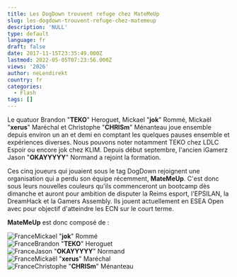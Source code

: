 ```yaml
---
title: Les DogDown trouvent refuge chez MateMeUp
slug: les-dogdown-trouvent-refuge-chez-matemeup
description: 'NULL'
type: default
language: fr
draft: false
date: 2017-11-15T23:35:49.000Z
lastmod: 2022-05-05T07:23:56.000Z
views: '2026'
author: neLendirekt
country: fr
categories:
  - Flash
tags: []
---
```

Le quatuor Brandon "**TEKO**" Heroguet, Mickael "**jok**" Rommé, Mickaël "**xerus**" Maréchal et ⁠Christophe "**CHRISm**" Ménanteau joue ensemble depuis environ un an et demi en comptant les quelques pauses ensemble et expériences diverses. Nous pouvons noter notamment TEKO chez LDLC Espoir ou encore jok chez KLIM. Depuis début septembre, l'ancien iGamerz Jason "**OKAYYYYY**" Normand a rejoint la formation.

Ces cinq joueurs qui jouaient sous le tag DogDown rejoignent une organisation qui a perdu son équipe récemment, **MateMeUp**. C'est donc sous leurs nouvelles couleurs qu'ils commenceront un bootcamp dès dimanche et auront pour ambition de disputer la Reims esport, l'EPSILAN, la DreamHack et la Gamers Assembly. Ils jouent actuellement en ESEA Open avec pour objectif d'atteindre les ECN sur le court terme.

**MateMeUp** est donc composé de :

![France](/images/countries/fr.svg)⁠Mickael "**jok**" Rommé  
![France](/images/countries/fr.svg)⁠Brandon "**TEKO**" Heroguet  
![France](/images/countries/fr.svg)⁠Jason "**OKAYYYYY**" Normand  
![France](/images/countries/fr.svg)⁠Mickaël "**xerus**" Maréchal  
![France](/images/countries/fr.svg)⁠Christophe "**CHRISm**" Ménanteau
